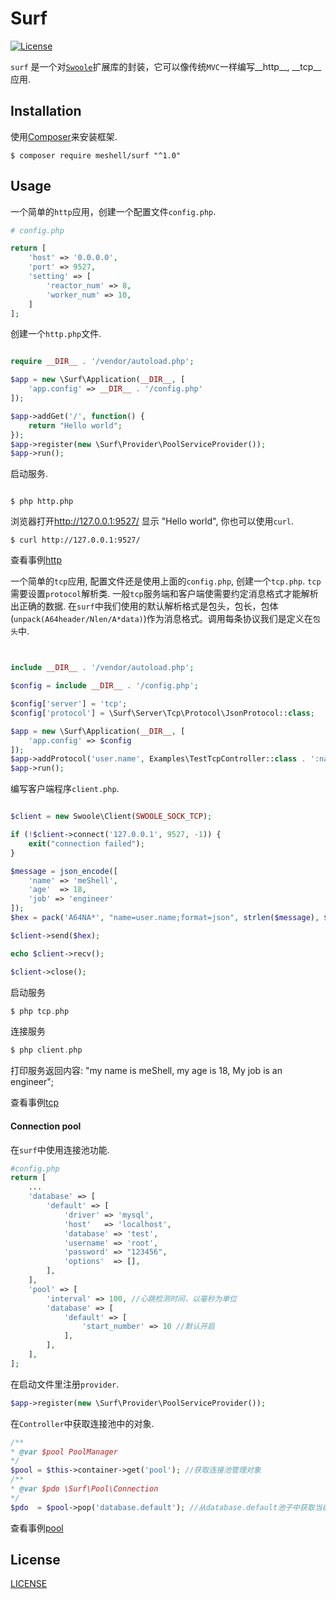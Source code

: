 # Surf

[![License](https://img.shields.io/badge/license-mit-blue.svg)](LICENSE)

`surf` 是一个对[`Swoole`](https://github.com/swoole/swoole-src)扩展库的封装，它可以像传统`MVC`一样编写__http__, __tcp__应用.


Installation
------------

使用[Composer](https://getcomposer.org/)来安装框架.

```shell
$ composer require meshell/surf "^1.0"
```

Usage
-----

一个简单的`http`应用，创建一个配置文件`config.php`.

```php
# config.php

return [
    'host' => '0.0.0.0',
    'port' => 9527,
    'setting' => [
        'reactor_num' => 8,
        'worker_num' => 10,
    ]
];

```

创建一个`http.php`文件.

```php

require __DIR__ . '/vendor/autoload.php';

$app = new \Surf\Application(__DIR__, [
    'app.config' => __DIR__ . '/config.php'
]);

$app->addGet('/', function() {
    return "Hello world";    
});
$app->register(new \Surf\Provider\PoolServiceProvider());
$app->run();

```

启动服务.

```shell

$ php http.php

```

浏览器打开<http://127.0.0.1:9527/> 显示 "Hello world", 你也可以使用`curl`.

```shell
$ curl http://127.0.0.1:9527/
```

查看事例[http](examples/http/http.php)



一个简单的`tcp`应用, 配置文件还是使用上面的`config.php`, 创建一个`tcp.php`. `tcp`需要设置`protocol`解析类. 一般`tcp`服务端和客户端使需要约定消息格式才能解析出正确的数据. 在`surf`中我们使用的默认解析格式是包头，包长，包体(`unpack(A64header/Nlen/A*data)`)作为消息格式。调用每条协议我们是定义在`包头`中.

```php


include __DIR__ . '/vendor/autoload.php';

$config = include __DIR__ . '/config.php';

$config['server'] = 'tcp';
$config['protocol'] = \Surf\Server\Tcp\Protocol\JsonProtocol::class;

$app = new \Surf\Application(__DIR__, [
    'app.config' => $config
]);
$app->addProtocol('user.name', Examples\TestTcpController::class . ':name');
$app->run();

```

编写客户端程序`client.php`.

```php

$client = new Swoole\Client(SWOOLE_SOCK_TCP);

if (!$client->connect('127.0.0.1', 9527, -1)) {
    exit("connection failed");
}

$message = json_encode([
    'name' => 'meShell',
    'age'  => 18,
    'job' => 'engineer'
]);
$hex = pack('A64NA*', "name=user.name;format=json", strlen($message), $message);

$client->send($hex);

echo $client->recv();

$client->close();

```

启动服务

```php
$ php tcp.php
```

连接服务

```php
$ php client.php
```

打印服务返回内容: "my name is meShell, my age is 18, My job is an engineer";

查看事例[tcp](examples/tcp/tcp.php)

#### Connection pool

在`surf`中使用连接池功能.

```php
#config.php
return [
    ...
    'database' => [
        'default' => [
            'driver' => 'mysql',
            'host'   => 'localhost',
            'database' => 'test',
            'username' => 'root',
            'password' => "123456",
            'options'  => [],
        ],
    ],
    'pool' => [
        'interval' => 100, //心跳检测时间，以毫秒为单位
        'database' => [
            'default' => [
                'start_number' => 10 //默认开启
            ],
        ],
    ],
];

```

在启动文件里注册`provider`.

```php
$app->register(new \Surf\Provider\PoolServiceProvider());
```

在`Controller`中获取连接池中的对象.

```php
/**
* @var $pool PoolManager
*/
$pool = $this->container->get('pool'); //获取连接池管理对象
/**
* @var $pdo \Surf\Pool\Connection
*/
$pdo  = $pool->pop('database.default'); //从database.default池子中获取当前对象

```

查看事例[pool](examples/TestController.php)

## License

[LICENSE](LICENSE)